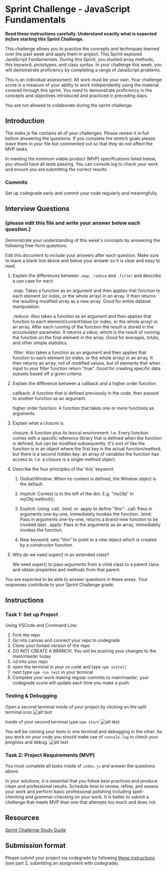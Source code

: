 # Sprint Challenge - JavaScript Fundamentals

**Read these instructions carefully. Understand exactly what is expected _before_ starting this Sprint Challenge.**

This challenge allows you to practice the concepts and techniques learned over the past week and apply them in project. This Sprint explored JavaScript Fundamentals. During this Sprint, you studied array methods, this keyword, prototypes, and class syntax. In your challenge this week, you will demonstrate proficiency by completing a range of JavaScript problems.

This is an individual assessment. All work must be your own. Your challenge score is a measure of your ability to work independently using the material covered through this sprint. You need to demonstrate proficiency in the concepts and objectives introduced and practiced in preceding days.

You are not allowed to collaborate during the sprint challenge. 

## Introduction

The index.js file contains all of your challenges. Please review it in full before answering the questions. If you complete the stretch goals please leave them in your file but commented out so that they do not affect the MVP tasks. 

In meeting the minimum viable product (MVP) specifications listed below, you should have all tests passing. You can console.log to check your work and ensure you are submitting the correct results. 

### Commits

Set up codegrade early and commit your code regularly and meaningfully. 

## Interview Questions
### (please edit this file and write your answer below each question.)
Demonstrate your understanding of this week's concepts by answering the following free-form questions.

Edit this document to include your answers after each question. Make sure to leave a blank line above and below your answer so it is clear and easy to read.

1. Explain the differences between `.map`, `.reduce` and `.filter` and describe a use case for each. 
    
    .map: Takes a function as an argument and then applies that function to each element (or index, or the whole array) in an array. It then returns the resulting modified array as a new array. Good for entire dataset manipulation.
    
    .reduce: Also takes a function as an argument and then applies that function to each element/currentValue (or index, or the whole array) in an array. After each running of the function the result is stored in the accumulator parameter. It returns a value, which is the result of running the function on the final element in the array. Good for averages, totals, and other simple statistics.
    
    .filter: Also takes a function as an argument and then applies that function to each element (or index, or the whole array) in an array. It then returns an array, not of modified values, but of elements that when input to your filter function return "true". Good for creating specific data subsets based off a given criteria.

2. Explain the difference between a callback and a higher order function.

    callback: A function that is defined previously in the code, then passed to another function as an argument.

    higher order function: A function that takes one or more functions as arguments.

3. Explain what a closure is.

    closure: A function plus its lexical environment. I.e. Every function comes with a specific reference library that is defined when the function is defined, but can be modified subsequently. It's sort of like the function is in an object where the first key is the actual function/method, but there is a second hidden key: an array of variables the function has access to. I.e. a closure is a single-method object.

4. Describe the four principles of the 'this' keyword.

    1. Global/Window: When no context is defined, the Window object is the default.
    2. Implicit: Context is to the left of the dot. E.g. "myObj" in myObj.method();
    3. Explicit: Using .call, .bind, or .apply to define "this":
        .call: Pass in arguments one-by-one, immediately invokes the function.
        .bind: Pass in arguments one-by-one, returns a brand-new function to be invoked later.
        .apply: Pass in the arguments as an array, immediately invokes the function.

    4. New keyword: sets "this" to point to a new object which is created by a constructor function.

5. Why do we need super() in an extended class?

    We need super() to pass arguments from a child class to a parent class and obtain properties and methods from that parent.


You are expected to be able to answer questions in these areas. Your responses contribute to your Sprint Challenge grade. 

## Instructions

### Task 1: Set up Project

Using VSCode and Command Line:


1. Fork the repo
2. Go into canvas and connect your repo to codegrade
3. Clone your forked version of the repo
4. DO NOT CREATE A BRANCH. You will be pushing your changes to the main/master today
5. cd into your repo
6. open the terminal in your vs code and type `npm install`
7. next type `npm run test` in your terminal
8. Complete your work making regular commits to main/master; your codegrade score will update each time you make a push.


### Testing & Debugging

Open a second terminal inside of your project by clicking on the split terminal icon
![alt text](assets/split_terminal.png "Split Terminal")

Inside of your second terminal type `npm start` 
![alt text](assets/npm_start.png "type npm start")

You will be running your tests in one terminal and debugging in the other. As you work on your code you should make use of `console.log` to check your progress and debug.
![alt text](assets/tests_debug_terminal_final.png "your terminal should look like this")

### Task 2: Project Requirements (MVP)

You must complete all tasks inside of `index.js` and answer the questions above.

In your solutions, it is essential that you follow best practices and produce clean and professional results. Schedule time to review, refine, and assess your work and perform basic professional polishing including spell-checking and grammar-checking on your work. It is better to submit a challenge that meets MVP than one that attempts too much and does not.

## Resources
 
 [Sprint Challenge Study Guide](https://www.notion.so/bloomtech/Unit-1-Sprint-3-Study-Guide-033a9a00659a4ef98c12eb97e49a6110)

## Submission format

Please submit your project via codegrade by following [these instructions](https://bloomtech.notion.site/bloomtech/BloomTech-Git-Flow-Step-by-step-269f68ae3bf64eb689a8328715a179f9) (see part 2, submitting an assignment with codegrade).
